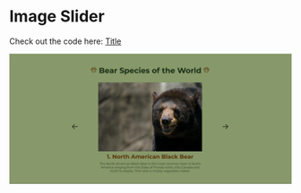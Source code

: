 # Image Slider

Check out the code here: [Title](src/App.jsx)

![Alt text](public/assets/image-slider.png)
